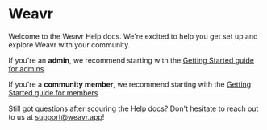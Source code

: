 # Weavr

Welcome to the Weavr Help docs. We're excited to help you get set up and explore Weavr with your community. 

If you're an **admin**, we recommend starting with the [Getting Started guide for admins](/guides/getting-started-admin.md).

If you're a **community member**, we recommend starting with the [Getting Started guide for members](/guides/getting-started-member.md)

Still got questions after scouring the Help docs? Don't hesitate to reach out to us at support@weavr.app! 
